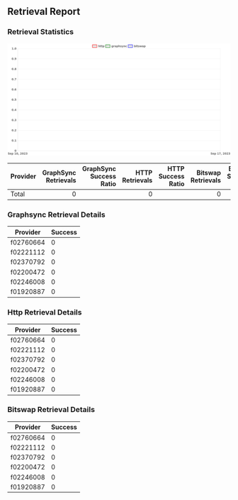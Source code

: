 ## Retrieval Report
### Retrieval Statistics
<img src="https://raw.githubusercontent.com/data-preservation-programs/filplus-checker-assets/main/filecoin-project/filecoin-plus-large-datasets/issues/2184/1694742989350.png"/>

| Provider | GraphSync Retrievals | GraphSync Success Ratio | HTTP Retrievals | HTTP Success Ratio | Bitswap Retrievals | Bitswap Success Ratio |
| :------- | -------------------: | ----------------------: | --------------: | -----------------: | -----------------: | --------------------: |
| Total    |                    0 |                         |               0 |                    |                  0 |                       |

### Graphsync Retrieval Details
| Provider  | Success |
| --------- | ------- |
| f02760664 | 0       |
| f02221112 | 0       |
| f02370792 | 0       |
| f02200472 | 0       |
| f02246008 | 0       |
| f01920887 | 0       |

### Http Retrieval Details
| Provider  | Success |
| --------- | ------- |
| f02760664 | 0       |
| f02221112 | 0       |
| f02370792 | 0       |
| f02200472 | 0       |
| f02246008 | 0       |
| f01920887 | 0       |

### Bitswap Retrieval Details
| Provider  | Success |
| --------- | ------- |
| f02760664 | 0       |
| f02221112 | 0       |
| f02370792 | 0       |
| f02200472 | 0       |
| f02246008 | 0       |
| f01920887 | 0       |
